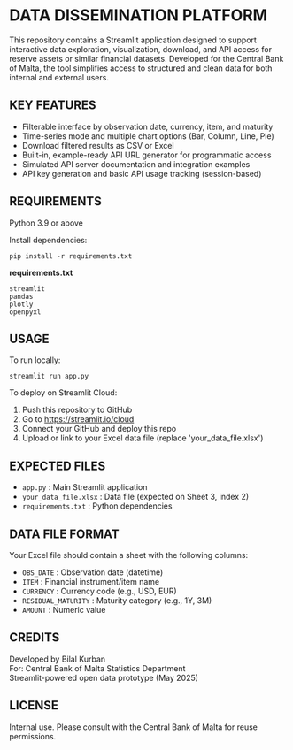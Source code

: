 DATA DISSEMINATION PLATFORM
===========================

This repository contains a Streamlit application designed to support interactive data exploration, visualization, download, and API access for reserve assets or similar financial datasets. Developed for the Central Bank of Malta, the tool simplifies access to structured and clean data for both internal and external users.

KEY FEATURES
------------
- Filterable interface by observation date, currency, item, and maturity
- Time-series mode and multiple chart options (Bar, Column, Line, Pie)
- Download filtered results as CSV or Excel
- Built-in, example-ready API URL generator for programmatic access
- Simulated API server documentation and integration examples
- API key generation and basic API usage tracking (session-based)

REQUIREMENTS
------------
Python 3.9 or above

Install dependencies:
```
pip install -r requirements.txt
```

**requirements.txt**
```
streamlit
pandas
plotly
openpyxl
```

USAGE
-----
To run locally:

```
streamlit run app.py
```

To deploy on Streamlit Cloud:
1. Push this repository to GitHub
2. Go to https://streamlit.io/cloud
3. Connect your GitHub and deploy this repo
4. Upload or link to your Excel data file (replace 'your_data_file.xlsx')

EXPECTED FILES
--------------
- `app.py`               : Main Streamlit application
- `your_data_file.xlsx`  : Data file (expected on Sheet 3, index 2)
- `requirements.txt`     : Python dependencies

DATA FILE FORMAT
----------------
Your Excel file should contain a sheet with the following columns:

- `OBS_DATE`             : Observation date (datetime)
- `ITEM`                 : Financial instrument/item name
- `CURRENCY`             : Currency code (e.g., USD, EUR)
- `RESIDUAL_MATURITY`    : Maturity category (e.g., 1Y, 3M)
- `AMOUNT`               : Numeric value

CREDITS
-------
Developed by Bilal Kurban  
For: Central Bank of Malta Statistics Department  
Streamlit-powered open data prototype (May 2025)

LICENSE
-------
Internal use. Please consult with the Central Bank of Malta for reuse permissions.
